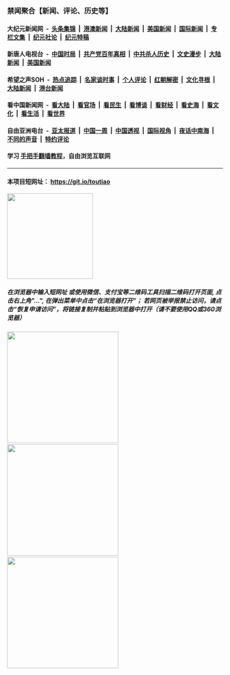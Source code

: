 ### 禁闻聚合【新闻、评论、历史等】

#### 大纪元新闻网 &nbsp;-&nbsp; [头条集锦](indexes/E头条集锦.md?t=03080431) &nbsp;|&nbsp; [港澳新闻](indexes/E港澳新闻.md?t=03080431)  &nbsp;|&nbsp; [大陆新闻](indexes/E大陆新闻.md?t=03080431) &nbsp;|&nbsp; [美国新闻](indexes/E美国新闻.md?t=03080431) &nbsp;|&nbsp; [国际新闻](indexes/E国际新闻.md?t=03080431) &nbsp;|&nbsp; [专栏文集](indexes/E专栏文集.md?t=03080431) &nbsp;|&nbsp; [纪元社论](indexes/E纪元社论.md?t=03080431) &nbsp;|&nbsp; [纪元特稿](indexes/E纪元特稿.md?t=03080431) 

#### 新唐人电视台 &nbsp;-&nbsp; [中国时局](indexes/N中国时局.md?t=03080431) &nbsp;|&nbsp; [共产党百年真相](indexes/N共产党百年真相.md?t=03080431) &nbsp;|&nbsp; [中共杀人历史](indexes/N中共杀人历史.md?t=03080431) &nbsp;|&nbsp; [文史漫步](indexes/N文史漫步.md?t=03080431) &nbsp;|&nbsp; [大陆新闻](indexes/N大陆新闻.md?t=03080431) &nbsp;|&nbsp; [美国新闻](indexes/N美国新闻.md?t=03080431)

#### 希望之声SOH &nbsp;-&nbsp; [热点追踪](indexes/H热点追踪.md?t=03080431) &nbsp;|&nbsp; [名家谈时事](indexes/H名家谈时事.md?t=03080431) &nbsp;|&nbsp; [个人评论](indexes/H个人评论.md?t=03080431)  &nbsp;|&nbsp; [红朝解密](indexes/H红朝解密.md?t=03080431) &nbsp;|&nbsp; [文化寻根](indexes/H文化寻根.md?t=03080431) &nbsp;|&nbsp; [大陆新闻](indexes/H大陆新闻.md?t=03080431) &nbsp;|&nbsp; [港台新闻](indexes/H港台新闻.md?t=03080431)

#### 看中国新闻网 &nbsp;-&nbsp; [看大陆](indexes/S看大陆.md?t=03080431) &nbsp;|&nbsp; [看官场](indexes/S看官场.md?t=03080431) &nbsp;|&nbsp; [看民生](indexes/S看民生.md?t=03080431)  &nbsp;|&nbsp; [看博谈](indexes/S看博谈.md?t=03080431) &nbsp;|&nbsp; [看财经](indexes/S看财经.md?t=03080431) &nbsp;|&nbsp; [看史海](indexes/S看史海.md?t=03080431) &nbsp;|&nbsp; [看文化](indexes/S看文化.md?t=03080431) &nbsp;|&nbsp; [看生活](indexes/S看生活.md?t=03080431) &nbsp;|&nbsp; [看世界](indexes/S看世界.md?t=03080431)

#### 自由亚洲电台 &nbsp;-&nbsp; [亚太报道](indexes/R亚太报道.md?t=03080431) &nbsp;|&nbsp; [中国一周](indexes/R中国一周.md?t=03080431) &nbsp;|&nbsp; [中国透视](indexes/R中国透视.md?t=03080431)  &nbsp;|&nbsp; [国际视角](indexes/R国际视角.md?t=03080431) &nbsp;|&nbsp; [夜话中南海](indexes/R夜话中南海.md?t=03080431) &nbsp;|&nbsp; [不同的声音](indexes/R不同的声音.md?t=03080431) &nbsp;|&nbsp; [特约评论](indexes/R特约评论.md?t=03080431)

#### 学习 [手把手翻墙教程](https://github.com/gfw-breaker/guides/wiki)，自由浏览互联网

----

#### 本项目短网址： https://git.io/toutiao
<img src="https://raw.githubusercontent.com/gfw-breaker/banned-news/master/scripts/img/qr.png" width="200px"/>  

##### 在浏览器中输入短网址 或使用微信、支付宝等二维码工具扫描二维码打开页面, 点击右上角"...", 在弹出菜单中点击“在浏览器打开”； 若网页被举报禁止访问，请点击“恢复申请访问”，将链接复制并粘贴到浏览器中打开（请不要使用QQ或360浏览器）

<img src="https://raw.githubusercontent.com/gfw-breaker/banned-news/master/scripts/img/1.png" width="260px"/> &nbsp; <img src="https://raw.githubusercontent.com/gfw-breaker/banned-news/master/scripts/img/2.png" width="260px"/> &nbsp; <img src="https://raw.githubusercontent.com/gfw-breaker/banned-news/master/scripts/img/3.png" width="260px"/>
